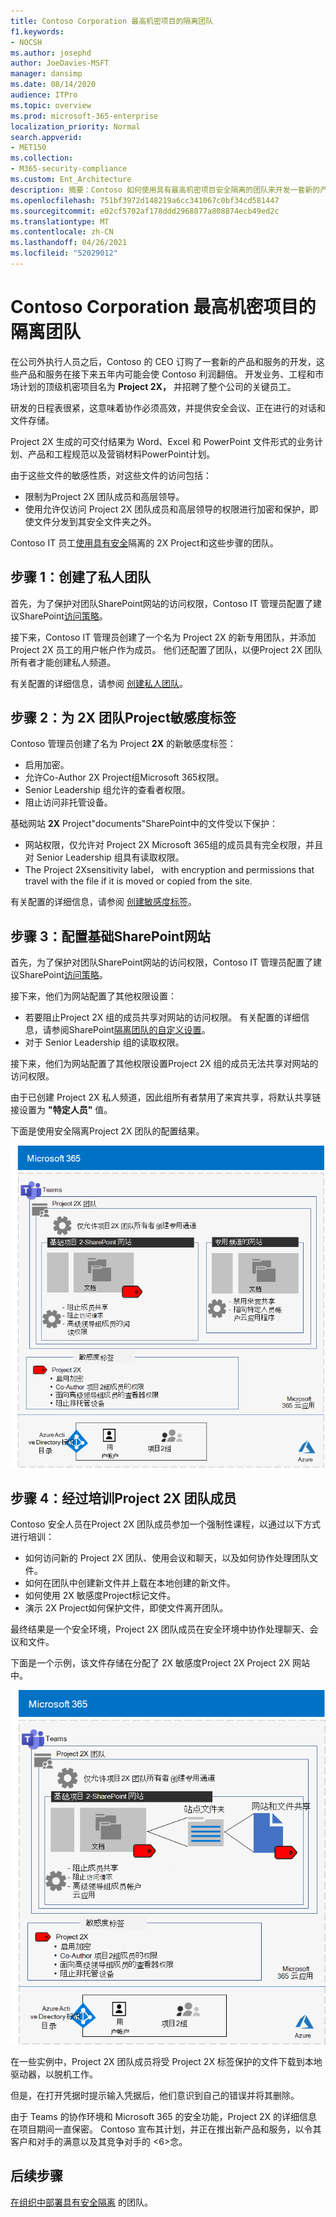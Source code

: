 ```yaml
---
title: Contoso Corporation 最高机密项目的隔离团队
f1.keywords:
- NOCSH
ms.author: josephd
author: JoeDavies-MSFT
manager: dansimp
ms.date: 08/14/2020
audience: ITPro
ms.topic: overview
ms.prod: microsoft-365-enterprise
localization_priority: Normal
search.appverid:
- MET150
ms.collection:
- M365-security-compliance
ms.custom: Ent_Architecture
description: 摘要：Contoso 如何使用具有最高机密项目安全隔离的团队来开发一套新的产品和服务。
ms.openlocfilehash: 751bf3972d148219a6cc341067c0bf34cd581447
ms.sourcegitcommit: e02cf5702af178ddd2968877a808874ecb49ed2c
ms.translationtype: MT
ms.contentlocale: zh-CN
ms.lasthandoff: 04/26/2021
ms.locfileid: "52029012"
---
```

# <a name="isolated-team-for-a-top-secret-project-of-the-contoso-corporation"></a>Contoso Corporation 最高机密项目的隔离团队

在公司外执行人员之后，Contoso 的 CEO 订购了一套新的产品和服务的开发，这些产品和服务在接下来五年内可能会使 Contoso 利润翻倍。 开发业务、工程和市场计划的顶级机密项目名为 **Project 2X，** 并招聘了整个公司的关键员工。 

研发的日程表很紧，这意味着协作必须高效，并提供安全会议、正在进行的对话和文件存储。

Project 2X 生成的可交付结果为 Word、Excel 和 PowerPoint 文件形式的业务计划、产品和工程规范以及营销材料PowerPoint计划。 

由于这些文件的敏感性质，对这些文件的访问包括：

- 限制为Project 2X 团队成员和高层领导。
- 使用允许仅访问 Project 2X 团队成员和高层领导的权限进行加密和保护，即使文件分发到其安全文件夹之外。

Contoso IT 员工[使用具有安全](secure-teams-security-isolation.md)隔离的 2X Project和这些步骤的团队。

## <a name="step-1-created-a-private-team"></a>步骤 1：创建了私人团队

首先，为了保护对团队SharePoint网站的访问权限，Contoso IT 管理员配置了建议SharePoint[访问策略](../security/office-365-security/sharepoint-file-access-policies.md)。

接下来，Contoso IT 管理员创建了一个名为 Project 2X 的新专用团队，并添加 Project 2X 员工的用户帐户作为成员。 他们还配置了团队，以便Project 2X 团队所有者才能创建私人频道。

有关配置的详细信息，请参阅 [创建私人团队](secure-teams-security-isolation.md#create-a-private-team)。

## <a name="step-2-created-a-sensitivity-label-for-the-project-2x-team"></a>步骤 2：为 2X 团队Project敏感度标签

Contoso 管理员创建了名为 Project **2X** 的新敏感度标签：

- 启用加密。
- 允许Co-Author 2X Project组Microsoft 365权限。
- Senior Leadership 组允许的查看者权限。
- 阻止访问非托管设备。

基础网站 **2X** Project"documents"SharePoint中的文件受以下保护：

- 网站权限，仅允许对 Project 2X Microsoft 365组的成员具有完全权限，并且对 Senior Leadership 组具有读取权限。
- The Project 2Xsensitivity label， with encryption and permissions that travel with the file if it is moved or copied from the site.

有关配置的详细信息，请参阅 [创建敏感度标签](secure-teams-security-isolation.md#create-a-sensitivity-label)。

## <a name="step-3-configured-the-underlying-sharepoint-site"></a>步骤 3：配置基础SharePoint网站

首先，为了保护对团队SharePoint网站的访问权限，Contoso IT 管理员配置了建议SharePoint[访问策略](../security/office-365-security/sharepoint-file-access-policies.md)。

接下来，他们为网站配置了其他权限设置：

- 若要阻止Project 2X 组的成员共享对网站的访问权限。 有关配置的详细信息，请参阅SharePoint[隔离团队的自定义设置](secure-teams-security-isolation.md#sharepoint-settings)。
- 对于 Senior Leadership 组的读取权限。

接下来，他们为网站配置了其他权限设置Project 2X 组的成员无法共享对网站的访问权限。 

由于已创建 Project 2X 私人频道，因此组所有者禁用了来宾共享，将默认共享链接设置为 **"特定人员"** 值。

下面是使用安全隔离Project 2X 团队的配置结果。

![生成的 2X Project配置](../media/contoso-team-for-top-secret-project.png)

 ## <a name="step-4-trained-project-2x-team-members"></a>步骤 4：经过培训Project 2X 团队成员

Contoso 安全人员在Project 2X 团队成员参加一个强制性课程，以通过以下方式进行培训：

- 如何访问新的 Project 2X 团队、使用会议和聊天，以及如何协作处理团队文件。
- 如何在团队中创建新文件并上载在本地创建的新文件。
- 如何使用 2X 敏感度Project标记文件。
- 演示 2X Project如何保护文件，即使文件离开团队。

最终结果是一个安全环境，Project 2X 团队成员在安全环境中协作处理聊天、会议和文件。

下面是一个示例，该文件存储在分配了 2X 敏感度Project 2X Project 2X 网站中。

![存储在基础网站 2X Project的示例](../media/contoso-team-for-top-secret-project-example.png)

在一些实例中，Project 2X 团队成员将受 Project 2X 标签保护的文件下载到本地驱动器，以脱机工作。 

但是，在打开凭据时提示输入凭据后，他们意识到自己的错误并将其删除。

由于 Teams 的协作环境和 Microsoft 365 的安全功能，Project 2X 的详细信息在项目期间一直保密。 Contoso 宣布其计划，并正在推出新产品和服务，以令其客户和对手的满意以及其竞争对手的 <6>念。

## <a name="next-step"></a>后续步骤

[在组织中部署具有安全隔离](secure-teams-security-isolation.md) 的团队。

